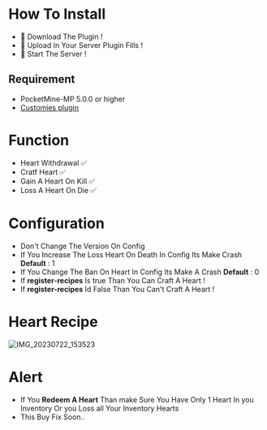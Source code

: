 # How To Install
- 🔗 Download The Plugin !
- 🔗 Upload In Your Server Plugin Fills !
- 🔗 Start The Server !

## Requirement
- PocketMine-MP 5.0.0 or higher
- [Customies plugin](https://poggit.pmmp.io/ci/DavyCraft648/Customies-NG/Customies)

# Function 
- Heart Withdrawal ✅
- Cratf Heart ✅
- Gain A Heart On Kill ✅
- Loss A Heart On Die ✅

# Configuration
- Don't Change The Version On Config
- If You Increase The Loss Heart On Death In Config Its Make Crash **Default** : 1
- If You Change The Ban On Heart In Config Its Make A Crash **Default** : 0
- If **register-recipes** Is true Than You Can Craft A Heart !
- If **register-recipes** Id False Than You Can't Craft A Heart !

# Heart Recipe
![IMG_20230722_153523](https://github.com/GabBiswajit/Lifesteal/assets/121815367/44d2936d-00ac-4312-8462-2ad0d814374d)

# Alert
- If You **Redeem A Heart** Than make Sure You Have Only 1 Heart In you Inventory Or you Loss all Your Inventory Hearts
- This Buy Fix Soon..
